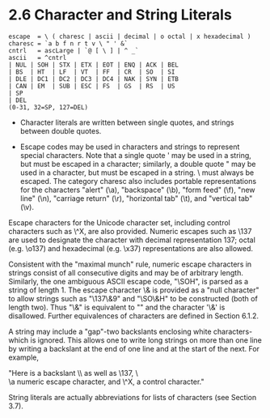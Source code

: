 # 2.6 Character and String Literals

```
escape  = \ ( charesc | ascii | decimal | o octal | x hexadecimal )
charesc = `a b f n r t v \ " ' &`
cntrl   = ascLarge | `@ [ \ ] | ^ _`
ascii   = ^cntrl
| NUL | SOH | STX | ETX | EOT | ENQ | ACK | BEL     
| BS  | HT  | LF  | VT  | FF  | CR  | SO  | SI      
| DLE | DC1 | DC2 | DC3 | DC4 | NAK | SYN | ETB     
| CAN | EM  | SUB | ESC | FS  | GS  | RS  | US    
| SP     
| DEL     
(0-31, 32=SP, 127=DEL)
```

* Character literals are written between single quotes, and strings between double quotes.

* Escape codes may be used in characters and strings to represent special characters. Note that a single quote ' may be used in a string, but must be escaped in a character; similarly, a double quote " may be used in a character, but must be escaped in a string. \\ must always be escaped. The category charesc also includes portable representations for the characters "alert" (\\a), "backspace" (\\b), "form feed" (\\f), "new line" (\\n), "carriage return" (\\r), "horizontal tab" (\\t), and "vertical tab" (\\v).

Escape characters for the Unicode character set, including control characters such as \\^X, are also provided. Numeric escapes such as \\137 are used to designate the character with decimal representation 137; octal (e.g. \\o137) and hexadecimal (e.g. \\x37) representations are also allowed.

Consistent with the "maximal munch" rule, numeric escape characters in strings consist of all consecutive digits and may be of arbitrary length. Similarly, the one ambiguous ASCII escape code, "\\SOH", is parsed as a string of length 1. The escape character \\& is provided as a "null character" to allow strings such as "\\137\\&9" and "\\SO\\&H" to be constructed (both of length two). Thus "\\&" is equivalent to "" and the character '\\&' is disallowed. Further equivalences of characters are defined in Section 6.1.2.

A string may include a "gap"-two backslants enclosing white characters-which is ignored. This allows one to write long strings on more than one line by writing a backslant at the end of one line and at the start of the next. For example,

"Here is a backslant \\\\ as well as \\137, \\    
    \\a numeric escape character, and \\^X, a control character."

String literals are actually abbreviations for lists of characters (see Section 3.7).
